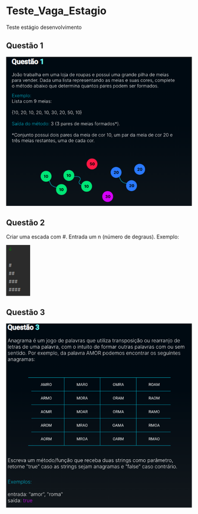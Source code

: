 # Teste_Vaga_Estagio
Teste estágio desenvolvimento

## Questão 1
  ![alt text](1.png)
 
## Questão 2
  Criar uma escada com #. Entrada um n (número de degraus).
  Exemplo: 
  
  ![alt text](2.png)

## Questão 3
  ![alt text](3.png)
